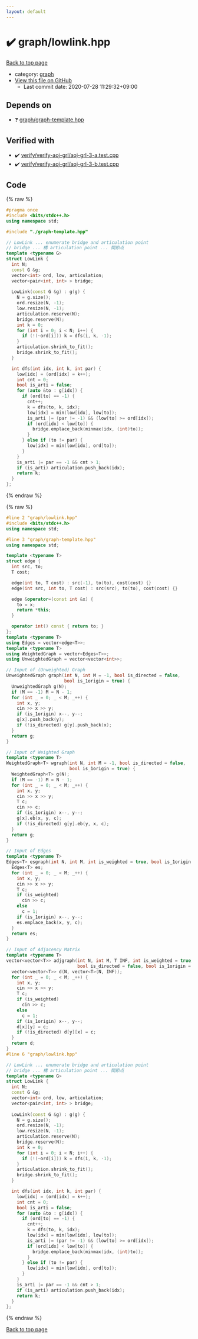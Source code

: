 ```yaml
---
layout: default
---
```


<!-- mathjax config similar to math.stackexchange -->
<script type="text/javascript" async
  src="https://cdnjs.cloudflare.com/ajax/libs/mathjax/2.7.5/MathJax.js?config=TeX-MML-AM_CHTML">
</script>
<script type="text/x-mathjax-config">
  MathJax.Hub.Config({
    TeX: { equationNumbers: { autoNumber: "AMS" }},
    tex2jax: {
      inlineMath: [ ['$','$'] ],
      processEscapes: true
    },
    "HTML-CSS": { matchFontHeight: false },
    displayAlign: "left",
    displayIndent: "2em"
  });
</script>

<script type="text/javascript" src="https://cdnjs.cloudflare.com/ajax/libs/jquery/3.4.1/jquery.min.js"></script>
<script src="https://cdn.jsdelivr.net/npm/jquery-balloon-js@1.1.2/jquery.balloon.min.js" integrity="sha256-ZEYs9VrgAeNuPvs15E39OsyOJaIkXEEt10fzxJ20+2I=" crossorigin="anonymous"></script>
<script type="text/javascript" src="../../assets/js/copy-button.js"></script>
<link rel="stylesheet" href="../../assets/css/copy-button.css" />


# :heavy_check_mark: graph/lowlink.hpp

<a href="../../index.html">Back to top page</a>

* category: <a href="../../index.html#f8b0b924ebd7046dbfa85a856e4682c8">graph</a>
* <a href="{{ site.github.repository_url }}/blob/master/graph/lowlink.hpp">View this file on GitHub</a>
    - Last commit date: 2020-07-28 11:29:32+09:00




## Depends on

* :question: <a href="graph-template.hpp.html">graph/graph-template.hpp</a>


## Verified with

* :heavy_check_mark: <a href="../../verify/verify/verify-aoj-grl/aoj-grl-3-a.test.cpp.html">verify/verify-aoj-grl/aoj-grl-3-a.test.cpp</a>
* :heavy_check_mark: <a href="../../verify/verify/verify-aoj-grl/aoj-grl-3-b.test.cpp.html">verify/verify-aoj-grl/aoj-grl-3-b.test.cpp</a>


## Code

<a id="unbundled"></a>
{% raw %}
```cpp
#pragma once
#include <bits/stdc++.h>
using namespace std;

#include "./graph-template.hpp"

// LowLink ... enumerate bridge and articulation point
// bridge ... 橋 articulation point ... 関節点
template <typename G>
struct LowLink {
  int N;
  const G &g;
  vector<int> ord, low, articulation;
  vector<pair<int, int> > bridge;
  
  LowLink(const G &g) : g(g) {
    N = g.size();
    ord.resize(N, -1);
    low.resize(N, -1);
    articulation.reserve(N);
    bridge.reserve(N);
    int k = 0;
    for (int i = 0; i < N; i++) {
      if (!(~ord[i])) k = dfs(i, k, -1);
    }
    articulation.shrink_to_fit();
    bridge.shrink_to_fit();
  }

  int dfs(int idx, int k, int par) {
    low[idx] = (ord[idx] = k++);
    int cnt = 0;
    bool is_arti = false;
    for (auto &to : g[idx]) {
      if (ord[to] == -1) {
        cnt++;
        k = dfs(to, k, idx);
        low[idx] = min(low[idx], low[to]);
        is_arti |= (par != -1) && (low[to] >= ord[idx]);
        if (ord[idx] < low[to]) {
          bridge.emplace_back(minmax(idx, (int)to));
        }
      } else if (to != par) {
        low[idx] = min(low[idx], ord[to]);
      }
    }
    is_arti |= par == -1 && cnt > 1;
    if (is_arti) articulation.push_back(idx);
    return k;
  }
};
```
{% endraw %}

<a id="bundled"></a>
{% raw %}
```cpp
#line 2 "graph/lowlink.hpp"
#include <bits/stdc++.h>
using namespace std;

#line 3 "graph/graph-template.hpp"
using namespace std;

template <typename T>
struct edge {
  int src, to;
  T cost;

  edge(int to, T cost) : src(-1), to(to), cost(cost) {}
  edge(int src, int to, T cost) : src(src), to(to), cost(cost) {}

  edge &operator=(const int &x) {
    to = x;
    return *this;
  }

  operator int() const { return to; }
};
template <typename T>
using Edges = vector<edge<T>>;
template <typename T>
using WeightedGraph = vector<Edges<T>>;
using UnweightedGraph = vector<vector<int>>;

// Input of (Unweighted) Graph
UnweightedGraph graph(int N, int M = -1, bool is_directed = false,
                      bool is_1origin = true) {
  UnweightedGraph g(N);
  if (M == -1) M = N - 1;
  for (int _ = 0; _ < M; _++) {
    int x, y;
    cin >> x >> y;
    if (is_1origin) x--, y--;
    g[x].push_back(y);
    if (!is_directed) g[y].push_back(x);
  }
  return g;
}

// Input of Weighted Graph
template <typename T>
WeightedGraph<T> wgraph(int N, int M = -1, bool is_directed = false,
                        bool is_1origin = true) {
  WeightedGraph<T> g(N);
  if (M == -1) M = N - 1;
  for (int _ = 0; _ < M; _++) {
    int x, y;
    cin >> x >> y;
    T c;
    cin >> c;
    if (is_1origin) x--, y--;
    g[x].eb(x, y, c);
    if (!is_directed) g[y].eb(y, x, c);
  }
  return g;
}

// Input of Edges
template <typename T>
Edges<T> esgraph(int N, int M, int is_weighted = true, bool is_1origin = true) {
  Edges<T> es;
  for (int _ = 0; _ < M; _++) {
    int x, y;
    cin >> x >> y;
    T c;
    if (is_weighted)
      cin >> c;
    else
      c = 1;
    if (is_1origin) x--, y--;
    es.emplace_back(x, y, c);
  }
  return es;
}

// Input of Adjacency Matrix
template <typename T>
vector<vector<T>> adjgraph(int N, int M, T INF, int is_weighted = true,
                           bool is_directed = false, bool is_1origin = true) {
  vector<vector<T>> d(N, vector<T>(N, INF));
  for (int _ = 0; _ < M; _++) {
    int x, y;
    cin >> x >> y;
    T c;
    if (is_weighted)
      cin >> c;
    else
      c = 1;
    if (is_1origin) x--, y--;
    d[x][y] = c;
    if (!is_directed) d[y][x] = c;
  }
  return d;
}
#line 6 "graph/lowlink.hpp"

// LowLink ... enumerate bridge and articulation point
// bridge ... 橋 articulation point ... 関節点
template <typename G>
struct LowLink {
  int N;
  const G &g;
  vector<int> ord, low, articulation;
  vector<pair<int, int> > bridge;
  
  LowLink(const G &g) : g(g) {
    N = g.size();
    ord.resize(N, -1);
    low.resize(N, -1);
    articulation.reserve(N);
    bridge.reserve(N);
    int k = 0;
    for (int i = 0; i < N; i++) {
      if (!(~ord[i])) k = dfs(i, k, -1);
    }
    articulation.shrink_to_fit();
    bridge.shrink_to_fit();
  }

  int dfs(int idx, int k, int par) {
    low[idx] = (ord[idx] = k++);
    int cnt = 0;
    bool is_arti = false;
    for (auto &to : g[idx]) {
      if (ord[to] == -1) {
        cnt++;
        k = dfs(to, k, idx);
        low[idx] = min(low[idx], low[to]);
        is_arti |= (par != -1) && (low[to] >= ord[idx]);
        if (ord[idx] < low[to]) {
          bridge.emplace_back(minmax(idx, (int)to));
        }
      } else if (to != par) {
        low[idx] = min(low[idx], ord[to]);
      }
    }
    is_arti |= par == -1 && cnt > 1;
    if (is_arti) articulation.push_back(idx);
    return k;
  }
};

```
{% endraw %}

<a href="../../index.html">Back to top page</a>

